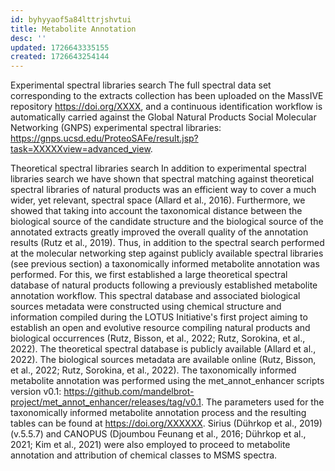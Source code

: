 ```yaml
---
id: byhyyaof5a84lttrjshvtui
title: Metabolite Annotation
desc: ''
updated: 1726643335155
created: 1726643254144
---
```


Experimental spectral libraries search The full spectral data set corresponding to the extracts collection has been uploaded on the MassIVE repository https://doi.org/XXXX, and a continuous identification workflow is automatically carried against the Global Natural Products Social Molecular Networking (GNPS) experimental spectral libraries: https://gnps.ucsd.edu/ProteoSAFe/result.jsp?task=XXXXXview=advanced_view.


Theoretical spectral libraries search In addition to experimental spectral libraries search we have shown that spectral matching against theoretical spectral libraries of natural products was an efficient way to cover a much wider, yet relevant, spectral space (Allard et al., 2016). Furthermore, we showed that taking into account the taxonomical distance between the biological source of the candidate structure and the biological source of the annotated extracts greatly improved the overall quality of the annotation results (Rutz et al., 2019). Thus, in addition to the spectral search performed at the molecular networking step against publicly available spectral libraries (see previous section) a taxonomically informed metabolite annotation was performed. For this, we first established a large theoretical spectral database of natural products following a previously established metabolite annotation workflow. This spectral database and associated biological sources metadata were constructed using chemical structure and information compiled during the LOTUS Initiative's first project aiming to establish an open and evolutive resource compiling natural products and biological occurrences (Rutz, Bisson, et al., 2022; Rutz, Sorokina, et al., 2022). The theoretical spectral database is publicly available (Allard et al., 2022). The biological sources metadata are available online (Rutz, Bisson, et al., 2022; Rutz, Sorokina, et al., 2022). The taxonomically informed metabolite annotation was performed using the met_annot_enhancer scripts version v0.1: https://github.com/mandelbrot-project/met_annot_enhancer/releases/tag/v0.1. The parameters used for the taxonomically informed metabolite annotation process and the resulting tables can be found at https://doi.org/XXXXXX. Sirius (Dührkop et al., 2019) (v.5.5.7) and CANOPUS (Djoumbou Feunang et al., 2016; Dührkop et al., 2021; Kim et al., 2021) were also employed to proceed to metabolite annotation and attribution of chemical classes to MSMS spectra.